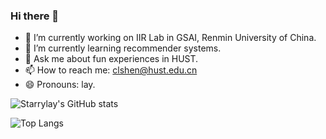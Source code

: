 ### Hi there 👋

<!--
**Starrylay/Starrylay** is a ✨ _special_ ✨ repository because its `README.md` (this file) appears on your GitHub profile.
Here are some ideas to get you started:
-->
- 🔭 I’m currently working on IIR Lab in GSAI, Renmin University of China.
- 🌱 I’m currently learning recommender systems.
- 💬 Ask me about fun experiences in HUST.
- 📫 How to reach me: clshen@hust.edu.cn
- 😄 Pronouns: lay.

![Starrylay's GitHub stats](https://github-readme-stats.vercel.app/api?username=Starrylay&show_icons=true&theme=dracula)    

![Top Langs](https://github-readme-stats.vercel.app/api/top-langs/?username=Starrylay&layout=compact&theme=dracula)

